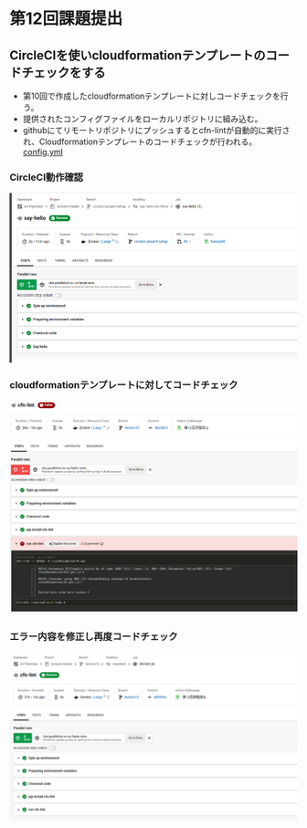 # 第12回課題提出
## CircleCIを使いcloudformationテンプレートのコードチェックをする
- 第10回で作成したcloudformationテンプレートに対しコードチェックを行う。
- 提供されたコンフィグファイルをローカルリポジトリに組み込む。
- githubにてリモートリポジトリにプッシュするとcfn-lintが自動的に実行され、Cloudformationテンプレートのコードチェックが行われる。
[config.yml](./.circleci/config.yml)

### CircleCI動作確認
![test1](image/12_test1.png)

### cloudformationテンプレートに対してコードチェック
![test2](image/12_test2.png)

### エラー内容を修正し再度コードチェック
![test3](image/12_test3.png)
